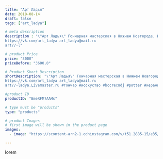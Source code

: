 ```yaml
---
title: "Арт Ладья"
date: 2018-08-14
draft: false
tags: ["art_ladya"]

# meta description
description : "\"Арт Ладья\" Гончарная мастерская в Нижнем Новгороде. Изготовление керамики и мастер//-классы по обучению. 
https://vk.com/art_ladya art_ladya@mail.ru 
art//-l"

# product Price
price: "3000"
priceBefore: "3600.0"

# Product Short Description
shortDescription: "\"Арт Ладья\" Гончарная мастерская в Нижнем Новгороде. Изготовление керамики и мастер//-классы по обучению. 
https://vk.com/art_ladya art_ladya@mail.ru 
art//-ladya.Livemaster.ru #гончар #исскуство #bccrecndj #potter #керамикадляинтерьера #керамикаручнаяработа #гончарнаямастерская #керамиканазаказ #handmade #посудаизглины #керамика #шарнирнаякукла #эксклюзивнаякерамика #painter #dishes #decor #ceramicar #doll #claygoods #jointeddoll #earthenware #ceramic #design #посудадлякукол #magic #dishesfordolls #ceramicart #длякукол #clay #авторскаякерамика"

#product ID
productID: "BmeRFM7AAMs"

# type must be "products"
type: "products"

# product Images
# first image will be shown in the product page
images:
  - image: "https://scontent-arn2-1.cdninstagram.com/v/t51.2885-15/e35/40171891_260604701244646_4776337764427759616_n.jpg?tp=1&_nc_ht=scontent-arn2-1.cdninstagram.com&_nc_cat=110&_nc_ohc=IHnP6KW4CXMAX_NyUoB&ccb=7-4&oh=aa268a906a6d926d3eb1a6bb74c2fe45&oe=608512CF&_nc_sid=86f79a&ig_cache_key=MTg0NTk4ODAyMTUzMTMxMjk0MA%3D%3D.2-ccb7-4"

---
```

lorem
